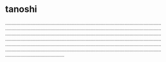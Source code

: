 # tanoshi

.......................................................................................................................................................................................................................................................................................................................................................................................................................................................................................................................................................................................................................................................................................................................................................................................................................